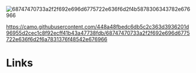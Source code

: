 ![68747470733a2f2f692e696d6775722e636f6d2f4b5878306343782e676966](https://user-images.githubusercontent.com/85763506/159180243-1d9580bd-cbba-4590-8ae8-3e26ff8634f8.gif)


https://camo.githubusercontent.com/448a48fbedc6db5c2c363d3936201d96955d2cec1c8f92ecff41b43a47738fdb/68747470733a2f2f692e696d6775722e636f6d2f6a7831376f48542e676966
# Links
